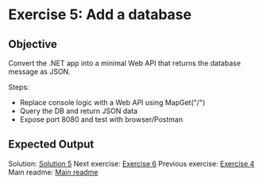 # Exercise 5: Add a database

## Objective

Convert the .NET app into a minimal Web API that returns the database message as JSON.

Steps:

* Replace console logic with a Web API using MapGet("/")
* Query the DB and return JSON data
* Expose port 8080 and test with browser/Postman

## Expected Output

Solution: [Solution 5](./solutions/dot-net/5.multiple-services/README.md)
Next exercise: [Exercise 6](./exercise-6.md)
Previous exercise: [Exercise 4](./exercise-4.md)
Main readme: [Main readme](./README.md)
